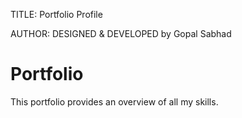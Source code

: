 TITLE: 
Portfolio Profile

AUTHOR:
DESIGNED & DEVELOPED by Gopal Sabhad

# Portfolio
This portfolio provides an overview of all my skills.
